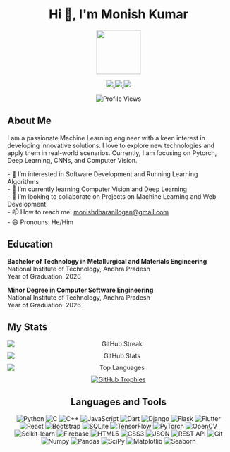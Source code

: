 <h1 align="center">Hi 👋, I'm Monish Kumar</h1>

<div id="header" align="center">
  <img src="https://media.giphy.com/media/M9gbBd9nbDrOTu1Mqx/giphy.gif" width="100"/>
</div>

<p align="center">
  <a href="https://linkedin.com/in/monish-kumar-d">
    <img src="https://img.shields.io/badge/LinkedIn-0A66C2?style=for-the-badge&logo=linkedin&logoColor=white" />
  </a>
  <a href="https://www.kaggle.com/monish38">
    <img src="https://img.shields.io/badge/Kaggle-20BEFF?style=for-the-badge&logo=kaggle&logoColor=white" />
  </a>
  <a href="https://www.reddit.com/user/Intelligent_Cap_7387/">
    <img src="https://img.shields.io/badge/Reddit-FF4500?style=for-the-badge&logo=reddit&logoColor=white" />
  </a>
</p>
<p align="center">
  <img src="https://komarev.com/ghpvc/?username=Monish-Kumar-D" alt="Profile Views" />
</p>

<h2 align="">About Me</h2>

<p align="">
  I am a passionate Machine Learning engineer with a keen interest in developing innovative solutions. I love to explore new technologies and apply them in real-world scenarios. Currently, I am focusing on Pytorch, Deep Learning, CNNs, and Computer Vision.
</p>

<p align="">
  - 👀 I’m interested in Software Development and Running Learning Algorithms <br>
  - 🌱 I’m currently learning Computer Vision and Deep Learning <br>
  - 💞️ I’m looking to collaborate on Projects on Machine Learning and Web Development <br>
  - 📫 How to reach me: <a href="mailto:monishdharanilogan@gmail.com">monishdharanilogan@gmail.com</a> <br>
  - 😄 Pronouns: He/Him
</p>

<h2 align="">Education</h2>

<p align="">
  <strong>Bachelor of Technology in Metallurgical and Materials Engineering</strong><br>
  National Institute of Technology, Andhra Pradesh<br>
  Year of Graduation: 2026
</p>

<p align="">
  <strong>Minor Degree in Computer Software Engineering</strong><br>
  National Institute of Technology, Andhra Pradesh<br>
  Year of Graduation: 2026
</p>

<h2 align="">My Stats</h2>

<p align="center" style="display:grid; grid-template-columns: 1fr; gap: 10px;">
  <img src="https://github-readme-streak-stats.herokuapp.com/?user=Monish-Kumar-D&theme=dark" alt="GitHub Streak" /> 
  <img src="https://github-readme-stats.vercel.app/api?username=Monish-Kumar-D&show_icons=true&theme=dark" alt="GitHub Stats" /> 
  <img src="https://github-readme-stats.vercel.app/api/top-langs/?username=Monish-Kumar-D&layout=compact&theme=dark" alt="Top Languages" /> 
  <a href="https://github.com/ryo-ma/github-profile-trophy">
    <img src="https://github-profile-trophy.vercel.app/?username=Monish-Kumar-D&theme=onedark" alt="GitHub Trophies" />
  </a>
  

</p>


<h2 align="center">Languages and Tools</h2>

<p align="center">
  <img src="https://img.shields.io/badge/Python-3776AB?style=for-the-badge&logo=python&logoColor=white" alt="Python" />
  <img src="https://img.shields.io/badge/C-00599C?style=for-the-badge&logo=c&logoColor=white" alt="C" />
  <img src="https://img.shields.io/badge/C++-00599C?style=for-the-badge&logo=cplusplus&logoColor=white" alt="C++" />
  <img src="https://img.shields.io/badge/JavaScript-F7DF1E?style=for-the-badge&logo=javascript&logoColor=black" alt="JavaScript" />
  <img src="https://img.shields.io/badge/Dart-0175C2?style=for-the-badge&logo=dart&logoColor=white" alt="Dart" />
  <img src="https://img.shields.io/badge/Django-092E20?style=for-the-badge&logo=django&logoColor=white" alt="Django" />
  <img src="https://img.shields.io/badge/Flask-000000?style=for-the-badge&logo=flask&logoColor=white" alt="Flask" />
  <img src="https://img.shields.io/badge/Flutter-02569B?style=for-the-badge&logo=flutter&logoColor=white" alt="Flutter" />
  <img src="https://img.shields.io/badge/React-20232A?style=for-the-badge&logo=react&logoColor=61DAFB" alt="React" />
  <img src="https://img.shields.io/badge/Bootstrap-563D7C?style=for-the-badge&logo=bootstrap&logoColor=white" alt="Bootstrap" />
  <img src="https://img.shields.io/badge/SQLite-003B57?style=for-the-badge&logo=sqlite&logoColor=white" alt="SQLite" />
  <img src="https://img.shields.io/badge/TensorFlow-FF6F00?style=for-the-badge&logo=tensorflow&logoColor=white" alt="TensorFlow" />
  <img src="https://img.shields.io/badge/PyTorch-EE4C2C?style=for-the-badge&logo=pytorch&logoColor=white" alt="PyTorch" />
  <img src="https://img.shields.io/badge/OpenCV-5C3EE8?style=for-the-badge&logo=opencv&logoColor=white" alt="OpenCV" />
  <img src="https://img.shields.io/badge/Scikit--learn-F7931E?style=for-the-badge&logo=scikit-learn&logoColor=white" alt="Scikit-learn" />
  <img src="https://img.shields.io/badge/Firebase-FFCA28?style=for-the-badge&logo=firebase&logoColor=black" alt="Firebase" />
  <img src="https://img.shields.io/badge/HTML5-E34F26?style=for-the-badge&logo=html5&logoColor=white" alt="HTML5" />
  <img src="https://img.shields.io/badge/CSS3-1572B6?style=for-the-badge&logo=css3&logoColor=white" alt="CSS3" />
  <img src="https://img.shields.io/badge/JSON-000000?style=for-the-badge&logo=json&logoColor=white" alt="JSON" />
  <img src="https://img.shields.io/badge/REST%20API-000000?style=for-the-badge&logo=rest&logoColor=white" alt="REST API" />
  <img src="https://img.shields.io/badge/Git-F05032?style=for-the-badge&logo=git&logoColor=white" alt="Git" />
  <img src="https://img.shields.io/badge/numpy-013243?style=for-the-badge&logo=numpy&logoColor=white" alt="Numpy" />
  <img src="https://img.shields.io/badge/pandas-150458?style=for-the-badge&logo=pandas&logoColor=white" alt="Pandas" />
  <img src="https://img.shields.io/badge/scipy-8CAAE6?style=for-the-badge&logo=scipy&logoColor=white" alt="SciPy" />
  <img src="https://img.shields.io/badge/matplotlib-3776AB?style=for-the-badge&logo=matplotlib&logoColor=white" alt="Matplotlib" />
  <img src="https://img.shields.io/badge/seaborn-00599C?style=for-the-badge&logo=seaborn&logoColor=white" alt="Seaborn" />
</p>
